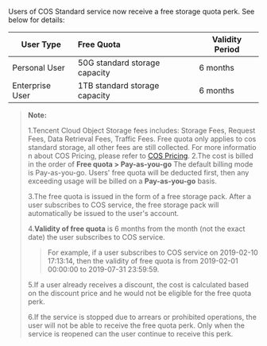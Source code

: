 Users of COS Standard service now receive a free storage quota perk. See below for details: 

| User Type | Free Quota          | Validity Period |
| -------- | :---------------- | ------ |
| Personal User | 50G standard storage capacity | 6 months  |
| Enterprise User | 1TB standard storage capacity  | 6 months  |

> **Note:**
>
>1.Tencent Cloud Object Storage fees includes: Storage Fees, Request Fees, Data Retrieval Fees, Traffic Fees. Free quota only applies to cos standard storage, all other fees are still collected. For more information about COS Pricing, please refer to [COS Pricing](https://intl.cloud.tencent.com/pricing/cos).
>2.The cost is billed in the order of **Free quota > Pay-as-you-go**
>    The default billing mode is Pay-as-you-go. Users' free quota will be deducted first, then any exceeding usage will be billed on a **Pay-as-you-go** basis.
>
>
>3.The free quota is issued in the form of a free storage pack. After a user subscribes to COS service, the free storage pack will automatically be issued to the user's account. 
>
>4.**Validity of free quota** is 6 months from the month (not the exact date) the user subscribes to COS service.
>
> >For example, if a user subscribes to COS service on 2019-02-10 17:13:14, then the validity of free quota is from 2019-02-01 00:00:00 to 2019-07-31 23:59:59.
>
>5.If a user already receives a discount, the cost is calculated based on the discount price and he would not be eligible for the free quota perk.
>
>6.If the service is stopped due to arrears or prohibited operations, the user will not be able to receive the free quota perk. Only when the service is reopened can the user continue to receive this perk.
